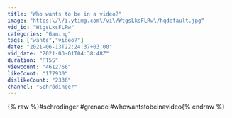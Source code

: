 ```yaml
---
title: "Who wants to be in a video?"
image: "https:\/\/i.ytimg.com\/vi\/WtgsLksFLRw\/hqdefault.jpg"
vid_id: "WtgsLksFLRw"
categories: "Gaming"
tags: ["wants","video?"]
date: "2021-06-13T22:24:37+03:00"
vid_date: "2021-03-01T04:38:48Z"
duration: "PT5S"
viewcount: "4612766"
likeCount: "177930"
dislikeCount: "2336"
channel: "Schrödinger"
---
```

{% raw %}#schrodinger #grenade #whowantstobeinavideo{% endraw %}
